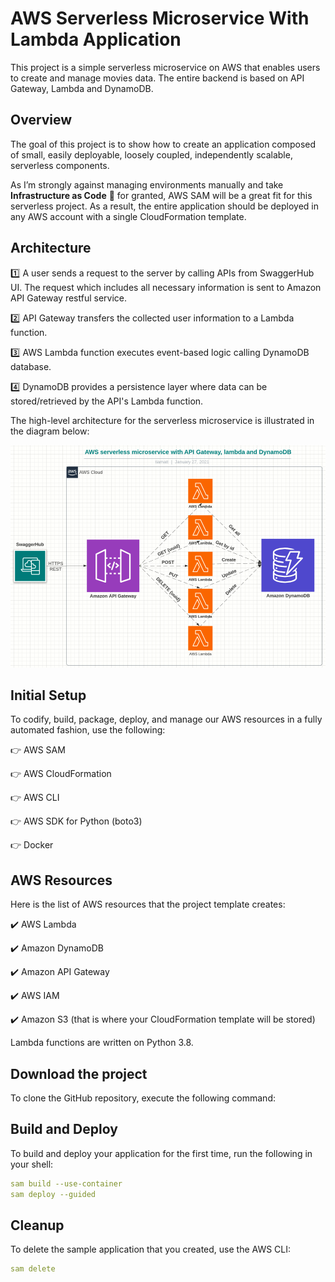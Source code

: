 # AWS Serverless Microservice With Lambda Application

This project is a simple serverless microservice on AWS that enables users to create and manage movies data. The entire backend is based on API Gateway, Lambda and DynamoDB.

## **Overview**

The goal of this project is to show how to create an application composed of small, easily deployable, loosely coupled, independently scalable, serverless components.

As I’m strongly against managing environments manually and take **Infrastructure as Code** :blue_heart: for granted, AWS SAM will be a great fit for this serverless project. As a result, the entire application should be deployed in any AWS account with a single CloudFormation template.

## **Architecture**

:one: A user sends a request to the server by calling APIs from SwaggerHub UI. The request which includes all necessary information is sent to Amazon API Gateway restful service.

:two: API Gateway transfers the collected user information to a Lambda function.

:three: AWS Lambda function executes event-based logic calling DynamoDB database.

:four: DynamoDB provides a persistence layer where data can be stored/retrieved by the API's Lambda function.

The high-level architecture for the serverless microservice is illustrated in the diagram below:

![Architecture](readme-images/i-2.png)


## **Initial Setup**

To codify, build, package, deploy, and manage our AWS resources in a fully automated fashion, use the following:

:point_right: AWS SAM

:point_right: AWS Cloud​Formation

:point_right: AWS CLI

:point_right: AWS SDK for Python (boto3)

:point_right: Docker

## **AWS Resources**

Here is the list of AWS resources that the project template creates:

:heavy_check_mark: AWS Lambda

:heavy_check_mark: Amazon DynamoDB

:heavy_check_mark: Amazon API Gateway

:heavy_check_mark: AWS IAM

:heavy_check_mark: Amazon S3 (that is where your CloudFormation template will be stored)

Lambda functions are written on Python 3.8.

## **Download the project**

To clone the GitHub repository, execute the following command:

## **Build and Deploy**

To build and deploy your application for the first time, run the following in your shell:

```YAML
sam build --use-container
sam deploy --guided
```

## **Cleanup**

To delete the sample application that you created, use the AWS CLI:

```YAML
sam delete
```
